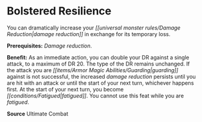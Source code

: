 ﻿---
cssclass: [feats]

---
# Bolstered Resilience

You can dramatically increase your _[[universal monster rules/Damage Reduction|damage reduction]]_ in exchange for its temporary loss.

**Prerequisites:** _Damage reduction_.

**Benefit:** As an immediate action, you can double your DR against a single attack, to a maximum of DR 20. The type of the DR remains unchanged. If the attack you are _[[items/Armor Magic Abilities/Guarding|guarding]]_ against is not successful, the increased _damage reduction_ persists until you are hit with an attack or until the start of your next turn, whichever happens first. At the start of your next turn, you become _[[conditions/Fatigued|fatigued]]_. You cannot use this feat while you are _fatigued_.

**Source** Ultimate Combat